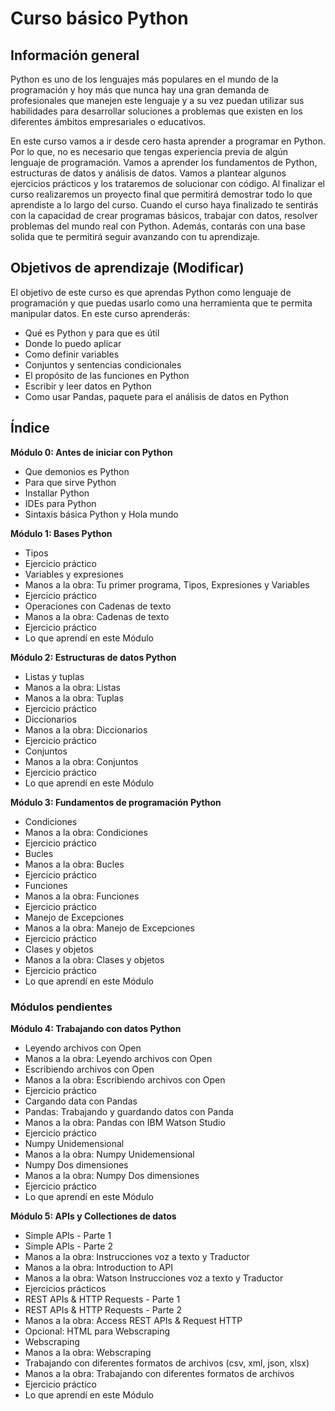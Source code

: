 # Curso básico Python

## Información general

Python es uno de los lenguajes más populares en el mundo de la programación y hoy más que nunca hay una gran demanda de profesionales que manejen este lenguaje y a su vez puedan utilizar sus habilidades para desarrollar soluciones a problemas que existen en los diferentes ámbitos empresariales o educativos.

En este curso vamos a ir desde cero hasta aprender a programar en Python. Por lo que, no es necesario que tengas experiencia previa de algún lenguaje de programación. Vamos a aprender los fundamentos de Python, estructuras de datos y análisis de datos. Vamos a plantear algunos ejercicios prácticos y los trataremos de solucionar con código. Al finalizar el curso realizaremos un proyecto final que permitirá demostrar todo lo que aprendiste a lo largo del curso.
Cuando el curso haya finalizado te sentirás con la capacidad de crear programas básicos, trabajar con datos, resolver problemas del mundo real con Python. Además, contarás con una base solida que te permitirá seguir avanzando con  tu aprendizaje.


## Objetivos de aprendizaje (Modificar)

El objetivo de este curso es que aprendas Python como lenguaje de programación y que puedas usarlo como una herramienta que te permita manipular datos.
En este curso aprenderás:
* Qué es Python y para que es útil
* Donde lo puedo aplicar
* Como definir variables
* Conjuntos y sentencias condicionales
* El propósito de las funciones en Python
* Escribir y leer datos en Python
* Como usar Pandas, paquete para el análisis de datos en Python


## Índice

**Módulo 0: Antes de iniciar con Python**
- Que demonios es Python
- Para que sirve Python
- Installar Python
- IDEs para Python
- Sintaxis básica Python y Hola mundo

**Módulo 1: Bases Python**

-   Tipos
-   Ejercicio práctico
-   Variables y expresiones
-   Manos a la obra: Tu primer programa, Tipos, Expresiones y Variables
-   Ejercicio práctico
-   Operaciones con Cadenas de texto
-   Manos a la obra: Cadenas de texto
-   Ejercicio práctico
-   Lo que aprendí en este Módulo

**Módulo 2: Estructuras de datos Python**

-   Listas y tuplas
-   Manos a la obra: Listas
-   Manos a la obra: Tuplas
-   Ejercicio práctico
-   Diccionarios
-   Manos a la obra: Diccionarios
-   Ejercicio práctico
-   Conjuntos
-   Manos a la obra: Conjuntos
-   Ejercicio práctico
-   Lo que aprendí en este Módulo

**Módulo 3: Fundamentos de programación Python**

-   Condiciones
-   Manos a la obra: Condiciones
-   Ejercicio práctico
-   Bucles
-   Manos a la obra: Bucles
-   Ejercicio práctico
-   Funciones
-   Manos a la obra: Funciones
-   Ejercicio práctico
-   Manejo de Excepciones
-   Manos a la obra: Manejo de Excepciones
-   Ejercicio práctico
-   Clases y objetos
-   Manos a la obra: Clases y objetos
-   Ejercicio práctico
-   Lo que aprendí en este Módulo

### **Módulos pendientes**

**Módulo 4: Trabajando con datos Python**

-   Leyendo archivos con Open
-   Manos a la obra: Leyendo archivos con Open
-   Escribiendo archivos con Open
-   Manos a la obra: Escribiendo archivos con Open
-   Ejercicio práctico
-   Cargando data con Pandas
-   Pandas: Trabajando y guardando datos con Panda
-   Manos a la obra: Pandas con IBM Watson Studio
-   Ejercicio práctico
-   Numpy Unidemensional
-   Manos a la obra: Numpy Unidemensional
-   Numpy Dos dimensiones
-   Manos a la obra: Numpy Dos dimensiones
-   Ejercicio práctico
-   Lo que aprendí en este Módulo

**Módulo 5: APIs y Collectiones de datos**

-   Simple APIs - Parte 1
-   Simple APIs - Parte 2
-   Manos a la obra: Instrucciones voz a texto y Traductor 
-   Manos a la obra: Introduction to API
-   Manos a la obra: Watson Instrucciones voz a texto y Traductor
-   Ejercicios prácticos
-   REST APIs & HTTP Requests - Parte 1
-   REST APIs & HTTP Requests - Parte 2
-   Manos a la obra: Access REST APIs & Request HTTP
-   Opcional: HTML para Webscraping
-   Webscraping
-   Manos a la obra: Webscraping
-   Trabajando con diferentes formatos de archivos (csv, xml, json, xlsx)
-   Manos a la obra: Trabajando con diferentes formatos de archivos
-    Ejercicio práctico
-   Lo que aprendí en este Módulo

